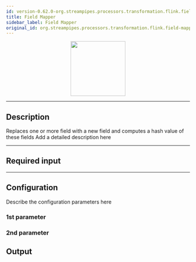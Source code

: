 ```yaml
---
id: version-0.62.0-org.streampipes.processors.transformation.flink.field-mapper
title: Field Mapper
sidebar_label: Field Mapper
original_id: org.streampipes.processors.transformation.flink.field-mapper
---
```




<p align="center"> 
    <img src="/docs/img/pipeline-elements/org.streampipes.processors.transformation.flink.field-mapper/icon.png" width="150px;" class="pe-image-documentation"/>
</p>

***

## Description

Replaces one or more field with a new field and computes a hash value of these fields
Add a detailed description here

***

## Required input


***

## Configuration

Describe the configuration parameters here

### 1st parameter


### 2nd parameter

## Output